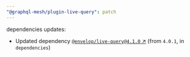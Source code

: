 ```yaml
---
"@graphql-mesh/plugin-live-query": patch
---
```


dependencies updates: 

- Updated dependency [`@envelop/live-query@4.1.0` ↗︎](https://www.npmjs.com/package/@envelop/live-query/v/4.1.0) (from `4.0.1`, in `dependencies`)
